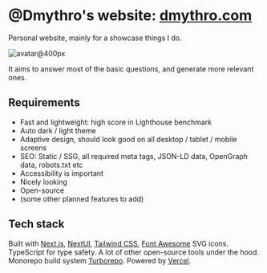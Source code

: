 # @Dmythro's website: [dmythro.com](https://dmythro.com)

Personal website, mainly for a showcase things I do.

![avatar@400px](https://github.com/dmythro/dmythro.com/assets/1391015/ec3bc8d7-3a44-4365-88f1-c882800b9295)

It aims to answer most of the basic questions, and generate more relevant ones.

## Requirements

- Fast and lightweight: high score in Lighthouse benchmark
- Auto dark / light theme
- Adaptive design, should look good on all desktop / tablet / mobile screens
- SEO: Static / SSG, all required meta tags, JSON-LD data, OpenGraph data, robots.txt etc
- Accessibility is important
- Nicely looking
- Open-source
- (some other planned features to add)

## Tech stack

Built with [Next.js](https://nextjs.org/), [NextUI](https://nextui.org/), [Tailwind CSS](https://tailwindcss.com/), [Font Awesome](https://fontawesome.com/) SVG icons.
TypeScript for type safety.
A lot of other open-source tools under the hood.
Monorepo build system [Turborepo](https://turbo.build/repo).
Powered by [Vercel](https://vercel.com/).
